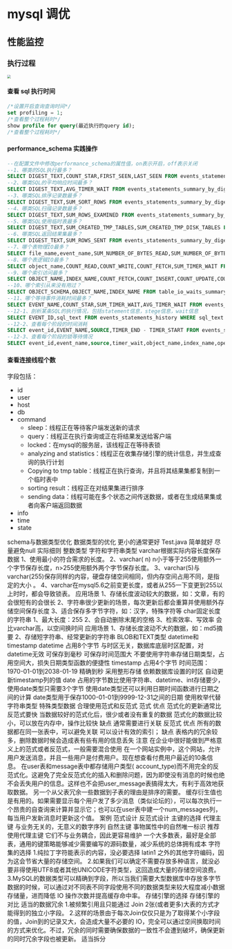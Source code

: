 # mysql 调优

## 性能监控

### 执行过程

<img src="https://gitee.com/HumorGeeks/img/raw/master//img/202110072040295.png" style="zoom:50%;" />

#### 查看 sql 执行时间

~~~sql
/*设置开启查询查询时间*/
set profiling = 1;
/*查看整个过程耗时*/
show profile for query(最近执行的query id);
/*查看整个过程耗时*/

~~~

#### performance_schema 实践操作

~~~sql
--在配置文件中修改performance_schema的属性值，on表示开启，off表示关闭
--1、哪类的SQL执行最多？
SELECT DIGEST_TEXT,COUNT_STAR,FIRST_SEEN,LAST_SEEN FROM events_statements_summary_by_digest ORDER BY COUNT_STAR DESC
--2、哪类SQL的平均响应时间最多？
SELECT DIGEST_TEXT,AVG_TIMER_WAIT FROM events_statements_summary_by_digest ORDER BY COUNT_STAR DESC
--3、哪类SQL排序记录数最多？
SELECT DIGEST_TEXT,SUM_SORT_ROWS FROM events_statements_summary_by_digest ORDER BY COUNT_STAR DESC
--4、哪类SQL扫描记录数最多？
SELECT DIGEST_TEXT,SUM_ROWS_EXAMINED FROM events_statements_summary_by_digest ORDER BY COUNT_STAR DESC
--5、哪类SQL使用临时表最多？
SELECT DIGEST_TEXT,SUM_CREATED_TMP_TABLES,SUM_CREATED_TMP_DISK_TABLES FROM events_statements_summary_by_digest ORDER BY COUNT_STAR DESC
--6、哪类SQL返回结果集最多？
SELECT DIGEST_TEXT,SUM_ROWS_SENT FROM events_statements_summary_by_digest ORDER BY COUNT_STAR DESC
--7、哪个表物理IO最多？
SELECT file_name,event_name,SUM_NUMBER_OF_BYTES_READ,SUM_NUMBER_OF_BYTES_WRITE FROM file_summary_by_instance ORDER BY SUM_NUMBER_OF_BYTES_READ + SUM_NUMBER_OF_BYTES_WRITE DESC
--8、哪个表逻辑IO最多？
SELECT object_name,COUNT_READ,COUNT_WRITE,COUNT_FETCH,SUM_TIMER_WAIT FROM table_io_waits_summary_by_table ORDER BY sum_timer_wait DESC
--9、哪个索引访问最多？
SELECT OBJECT_NAME,INDEX_NAME,COUNT_FETCH,COUNT_INSERT,COUNT_UPDATE,COUNT_DELETE FROM table_io_waits_summary_by_index_usage ORDER BY SUM_TIMER_WAIT DESC
--10、哪个索引从来没有用过？
SELECT OBJECT_SCHEMA,OBJECT_NAME,INDEX_NAME FROM table_io_waits_summary_by_index_usage WHERE INDEX_NAME IS NOT NULL AND COUNT_STAR = 0 AND OBJECT_SCHEMA <> 'mysql' ORDER BY OBJECT_SCHEMA,OBJECT_NAME;
--11、哪个等待事件消耗时间最多？
SELECT EVENT_NAME,COUNT_STAR,SUM_TIMER_WAIT,AVG_TIMER_WAIT FROM events_waits_summary_global_by_event_name WHERE event_name != 'idle' ORDER BY SUM_TIMER_WAIT DESC
--12-1、剖析某条SQL的执行情况，包括statement信息，stege信息，wait信息
SELECT EVENT_ID,sql_text FROM events_statements_history WHERE sql_text LIKE '%count(*)%';
--12-2、查看每个阶段的时间消耗
SELECT event_id,EVENT_NAME,SOURCE,TIMER_END - TIMER_START FROM events_stages_history_long WHERE NESTING_EVENT_ID = 1553;
--12-3、查看每个阶段的锁等待情况
SELECT event_id,event_name,source,timer_wait,object_name,index_name,operation,nesting_event_id FROM events_waits_history_longWHERE nesting_event_id = 1553;
~~~

#### 查看连接线程个数

字段包括：

- id
- user
- host
- db
- command
    - sleep：线程正在等待客户端发送新的请求
    - query：线程正在执行查询或正在将结果发送给客户端
    - locked：在mysql的服务层，该线程正在等待表锁
    - analyzing and statistics：线程正在收集存储引擎的统计信息，并生成查询的执行计划
    - Copying to tmp table：线程正在执行查询，并且将其结果集都复制到一个临时表中
    - sorting result：线程正在对结果集进行排序
    - sending data：线程可能在多个状态之间传送数据，或者在生成结果集或者向客户端返回数据
- info
- time
- state

schema与数据类型优化 数据类型的优化 更小的通常更好 Test.java 简单就好 尽量避免null 实际细则 整数类型 字符和字符串类型 varchar根据实际内容长度保存数据 1、使用最小的符合需求的长度。 2、varchar(
n) n小于等于255使用额外一个字节保存长度，n>255使用额外两个字节保存长度。 3、varchar(5)与varchar(255)保存同样的内容，硬盘存储空间相同，但内存空间占用不同，是指定的大小 。
4、varchar在mysql5.6之前变更长度，或者从255一下变更到255以上时时，都会导致锁表。 应用场景 1、存储长度波动较大的数据，如：文章，有的会很短有的会很长
2、字符串很少更新的场景，每次更新后都会重算并使用额外存储空间保存长度 3、适合保存多字节字符，如：汉字，特殊字符等 char固定长度的字符串 1、最大长度：255 2、会自动删除末尾的空格 3、检索效率、写效率
会比varchar高，以空间换时间 应用场景 1、存储长度波动不大的数据，如：md5摘要 2、存储短字符串、经常更新的字符串 BLOB和TEXT类型 datetime和timestamp datetime 占用8个字节
与时区无关，数据库底层时区配置，对datetime无效 可保存到毫秒 可保存时间范围大 不要使用字符串存储日期类型，占用空间大，损失日期类型函数的便捷性 timestamp 占用4个字节 时间范围：1970-01-01到2038-01-19
精确到秒 采用整形存储 依赖数据库设置的时区 自动更新timestamp列的值 date 占用的字节数比使用字符串、datetime、int存储要少，使用date类型只需要3个字节 使用date类型还可以利用日期时间函数进行日期之间的计算
date类型用于保存1000-01-01到9999-12-31之间的日期 使用枚举代替字符串类型 特殊类型数据 合理使用范式和反范式 范式 优点 范式化的更新通常比反范式要快 当数据较好的范式化后，很少或者没有重复的数据
范式化的数据比较小，可以放在内存中，操作比较快 缺点 通常需要进行关联 反范式 优点 所有的数据都在同一张表中，可以避免关联 可以设计有效的索引； 缺点 表格内的冗余较多，删除数据时候会造成表有些有用的信息丢失 注意
在企业中很好能做到严格意义上的范式或者反范式，一般需要混合使用 在一个网站实例中，这个网站，允许用户发送消息，并且一些用户是付费用户。现在想查看付费用户最近的10条信息。 在user表和message表中都存储用户类型(
account_type)而不用完全的反范式化。这避免了完全反范式化的插入和删除问题，因为即使没有消息的时候也绝不会丢失用户的信息。这样也不会把user_message表搞得太大，有利于高效地获取数据。
另一个从父表冗余一些数据到子表的理由是排序的需要。
缓存衍生值也是有用的。如果需要显示每个用户发了多少消息（类似论坛的），可以每次执行一个昂贵的自查询来计算并显示它；也可以在user表中建一个num_messages列，每当用户发新消息时更新这个值。 案例 范式设计 反范式设计 主键的选择
代理主键 与业务无关的，无意义的数字序列 自然主键 事物属性中的自然唯一标识 推荐使用代理主键 它们不与业务耦合，因此更容易维护 一个大多数表，最好是全部表，通用的键策略能够减少需要编写的源码数量，减少系统的总体拥有成本 字符集的选择
1.纯拉丁字符能表示的内容，没必要选择 latin1 之外的其他字符编码，因为这会节省大量的存储空间。 2.如果我们可以确定不需要存放多种语言，就没必要非得使用UTF8或者其他UNICODE字符类型，这回造成大量的存储空间浪费。
3.MySQL的数据类型可以精确到字段，所以当我们需要大型数据库中存放多字节数据的时候，可以通过对不同表不同字段使用不同的数据类型来较大程度减小数据存储量，进而降低 IO 操作次数并提高缓存命中率。 存储引擎的选择 存储引擎的对比
适当的数据冗余 1.被频繁引用且只能通过 Join 2张(或者更多)大表的方式才能得到的独立小字段。 2.这样的场景由于每次Join仅仅只是为了取得某个小字段的值，Join到的记录又大，会造成大量不必要的
IO，完全可以通过空间换取时间的方式来优化。不过，冗余的同时需要确保数据的一致性不会遭到破坏，确保更新的同时冗余字段也被更新。 适当拆分